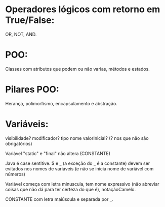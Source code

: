 # Operadores lógicos com retorno em True/False:
OR, NOT, AND.


# POO: 
Classes com atributos que podem ou não varias, métodos e estados.


# Pilares POO: 
Herança, polimorfismo, encapsulamento e abstração.


# Variáveis:
visibilidade? modificador? tipo nome valorInicial? 
(? nos que não são obrigatórios)

Variável "static" e "final" não altera (CONSTANTE)

Java é case sentitive. $ e _ (a exceção do _ é a constante) devem ser evitados nos nomes de variáveis (e não se inicia nome de variável com números)

Variável começa com letra minuscula, tem nome expressivo (não abreviar coisas que não dá para ter certeza do que é), notaçãoCamelo.

CONSTANTE com letra maiúscula e separada por _.



